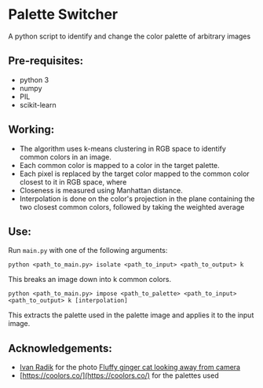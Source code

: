 # Palette Switcher
A python script to identify and change the color palette of arbitrary images

## Pre-requisites:

- python 3
- numpy
- PIL
- scikit-learn

## Working:

- The algorithm uses k-means clustering in RGB space to identify common colors in an image.
- Each common color is mapped to a color in the target palette.
- Each pixel is replaced by the target color mapped to the common color closest to it in RGB space, where
- Closeness is measured using Manhattan distance.
- Interpolation is done on the color's projection in the plane containing the two closest common colors, followed by taking the weighted average

## Use:

Run `main.py` with one of the following arguments:

`python <path_to_main.py> isolate <path_to_input> <path_to_output> k`

This breaks an image down into k common colors.

`python <path_to_main.py> impose <path_to_palette> <path_to_input> <path_to_output> k [interpolation]`

This extracts the palette used in the palette image and applies it to the input image.

## Acknowledgements:

- [Ivan Radik](https://www.flickr.com/photos/26344495@N05/) for the photo [Fluffy ginger cat looking away from camera](https://www.flickr.com/photos/26344495@N05/)
- [https://coolors.co/](https://coolors.co/) for the palettes used
